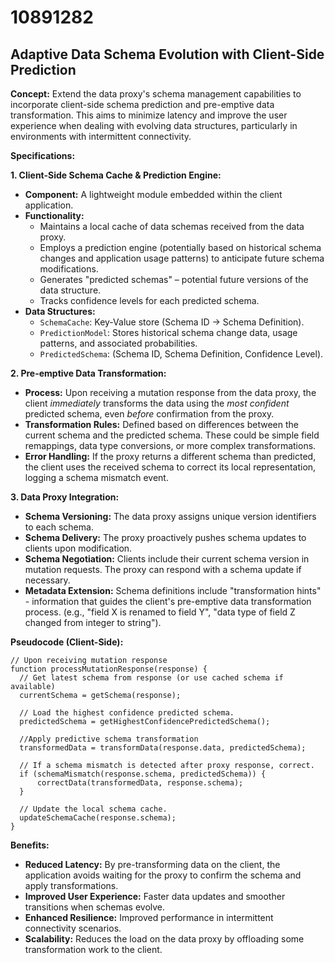 # 10891282

## Adaptive Data Schema Evolution with Client-Side Prediction

**Concept:** Extend the data proxy's schema management capabilities to incorporate client-side schema prediction and pre-emptive data transformation. This aims to minimize latency and improve the user experience when dealing with evolving data structures, particularly in environments with intermittent connectivity.

**Specifications:**

**1. Client-Side Schema Cache & Prediction Engine:**

*   **Component:**  A lightweight module embedded within the client application.
*   **Functionality:**
    *   Maintains a local cache of data schemas received from the data proxy.
    *   Employs a prediction engine (potentially based on historical schema changes and application usage patterns) to anticipate future schema modifications.
    *   Generates "predicted schemas" – potential future versions of the data structure.
    *   Tracks confidence levels for each predicted schema.
*   **Data Structures:**
    *   `SchemaCache`: Key-Value store (Schema ID -> Schema Definition).
    *   `PredictionModel`:  Stores historical schema change data, usage patterns, and associated probabilities.
    *   `PredictedSchema`: (Schema ID, Schema Definition, Confidence Level).

**2.  Pre-emptive Data Transformation:**

*   **Process:**  Upon receiving a mutation response from the data proxy, the client *immediately* transforms the data using the *most confident* predicted schema, even *before* confirmation from the proxy.
*   **Transformation Rules:**  Defined based on differences between the current schema and the predicted schema. These could be simple field remappings, data type conversions, or more complex transformations.
*   **Error Handling:**  If the proxy returns a different schema than predicted, the client uses the received schema to correct its local representation, logging a schema mismatch event.

**3.  Data Proxy Integration:**

*   **Schema Versioning:** The data proxy assigns unique version identifiers to each schema.
*   **Schema Delivery:** The proxy proactively pushes schema updates to clients upon modification.
*   **Schema Negotiation:**  Clients include their current schema version in mutation requests.  The proxy can respond with a schema update if necessary.
*   **Metadata Extension:** Schema definitions include "transformation hints" - information that guides the client's pre-emptive data transformation process. (e.g., "field X is renamed to field Y", "data type of field Z changed from integer to string").

**Pseudocode (Client-Side):**

```
// Upon receiving mutation response
function processMutationResponse(response) {
  // Get latest schema from response (or use cached schema if available)
  currentSchema = getSchema(response);

  // Load the highest confidence predicted schema.
  predictedSchema = getHighestConfidencePredictedSchema();

  //Apply predictive schema transformation
  transformedData = transformData(response.data, predictedSchema);

  // If a schema mismatch is detected after proxy response, correct.
  if (schemaMismatch(response.schema, predictedSchema)) {
      correctData(transformedData, response.schema);
  }

  // Update the local schema cache.
  updateSchemaCache(response.schema);
}
```

**Benefits:**

*   **Reduced Latency:** By pre-transforming data on the client, the application avoids waiting for the proxy to confirm the schema and apply transformations.
*   **Improved User Experience:** Faster data updates and smoother transitions when schemas evolve.
*   **Enhanced Resilience:**  Improved performance in intermittent connectivity scenarios.
*   **Scalability:**  Reduces the load on the data proxy by offloading some transformation work to the client.